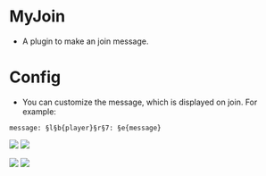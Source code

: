 # MyJoin

* A plugin to make an join message.

# Config
* You can customize the message, which is displayed on join.
For example:
```
message: §l§b{player}§r§7: §e{message}
```

[![](https://poggit.pmmp.io/shield.state/MyJoin)](https://poggit.pmmp.io/p/MyJoin)
<a href="https://poggit.pmmp.io/p/MyJoin"><img src="https://poggit.pmmp.io/shield.state/MyJoin"></a>

[![](https://poggit.pmmp.io/shield.api/MyJoin)](https://poggit.pmmp.io/p/MyJoin)
<a href="https://poggit.pmmp.io/p/MyJoin"><img src="https://poggit.pmmp.io/shield.api/MyJoin"></a>
